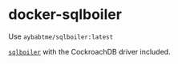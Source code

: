 # docker-sqlboiler

Use `aybabtme/sqlboiler:latest`

[`sqlboiler`](https://github.com/volatiletech/sqlboiler) with the CockroachDB driver included.